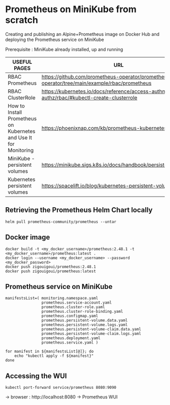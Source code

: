 # Prometheus on MiniKube from scratch
Creating and publishing an Alpine+Prometheus image on Docker Hub and deploying the Prometheus service on MiniKube 

Prerequisite : MiniKube already installed, up and running

|USEFUL PAGES|URL|
|---|---|
|RBAC Prometheus|https://github.com/prometheus-operator/prometheus-operator/tree/main/example/rbac/prometheus|
|RBAC ClusterRole|https://kubernetes.io/docs/reference/access-authn-authz/rbac/#kubectl-create-clusterrole|
|How to Install Prometheus on Kubernetes and Use It for Monitoring|https://phoenixnap.com/kb/prometheus-kubernetes|
|MiniKube - persistent volumes|https://minikube.sigs.k8s.io/docs/handbook/persistent_volumes/|
|Kubernetes persistent volumes|https://spacelift.io/blog/kubernetes-persistent-volumes|

## Retrieving the Prometheus Helm Chart locally

    helm pull prometheus-community/prometheus --untar

## Docker image

    docker build -t <my_docker_username>/prometheus:2.48.1 -t <my_docker_username>/prometheus:latest .
    docker login --username <my_docker_username> --password <my_docker_password>
    docker push zigouigoui/prometheus:2.48.1
    docker push zigouigoui/prometheus:latest

## Prometheus service on MiniKube

    manifestsList=( monitoring.namespace.yaml
                    prometheus.service-account.yaml
                    prometheus.cluster-role.yaml
                    prometheus.cluster-role-binding.yaml
                    prometheus.configmap.yaml
                    prometheus.persistent-volume.data.yaml
                    prometheus.persistent-volume.logs.yaml
                    prometheus.persistent-volume-claim.data.yaml
                    prometheus.persistent-volume-claim.logs.yaml
                    prometheus.deployment.yaml
                    prometheus.service.yaml )
    
    for manifest in ${manifestsList[@]}; do 
        echo "kubectl apply -f ${manifest}"
    done


## Accessing the WUI

    kubectl port-forward service/prometheus 8080:9090

-> browser : http://localhost:8080 -> Prometheus WUI
